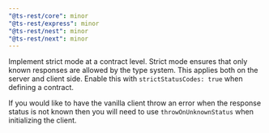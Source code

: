 ```yaml
---
"@ts-rest/core": minor
"@ts-rest/express": minor
"@ts-rest/nest": minor
"@ts-rest/next": minor
---
```


Implement strict mode at a contract level. Strict mode ensures that only known responses are allowed by the type system. This applies both on the server and client side. Enable this with `strictStatusCodes: true` when defining a contract.

If you would like to have the vanilla client throw an error when the response status is not known then you will need to use `throwOnUnknownStatus` when initializing the client.
